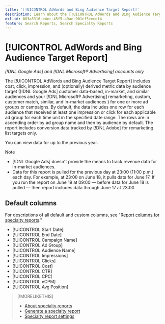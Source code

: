 ```yaml
---
title: '[!UICONTROL AdWords and Bing Audience Target Report]'
description: Learn about the [!UICONTROL AdWords and Bing Audience Target Report].
exl-id: 083a5316-e4ec-45f5-a9ae-901cf5eecef4
feature: Search Reports, Search Specialty Reports
---
```

# [!UICONTROL AdWords and Bing Audience Target Report]

*[!DNL Google Ads] and [!DNL Microsoft® Advertising] accounts only*

The [!UICONTROL AdWords and Bing Audience Target Report] includes cost, click, impression, and (optionally) derived metric data by audience target ([!DNL Google Ads] customer data-based, in-market, and similar audiences and your [!DNL Microsoft® Advertising] remarketing, custom, customer match, similar, and in-market audiences ) for one or more ad groups or campaigns. By default, the data includes one row for each audience that received at least one impression or click for each applicable ad group for each time unit in the specified date range. The rows are in ascending order by ad group name and then by audience by default. The report includes conversion data tracked by [!DNL Adobe] for remarketing list targets only.

You can view data for up to the previous year.

>[!NOTE]
>
>* [!DNL Google Ads] doesn't provide the means to track revenue data for in-market audiences.
>* Data for this report is pulled for the previous day at 23:00 (11:00 p.m.) each day. For example, at 23:00 on June 18, it pulls data for June 17. If you run the report on June 19 at 09:00 &mdash; before data for June 18 is pulled &mdash; then report includes data through June 17 at 23:00.

## Default columns

For descriptions of all default and custom columns, see "[Report columns for specialty reports](specialty-report-columns.md)."

* [!UICONTROL Start Date]
* [!UICONTROL End Date]
* [!UICONTROL Campaign Name]
* [!UICONTROL Ad Group]
* [!UICONTROL Audience Name]
* [!UICONTROL Impressions]
* [!UICONTROL Clicks]
* [!UICONTROL Cost]
* [!UICONTROL CTR]
* [!UICONTROL CPC]
* [!UICONTROL eCPM]
* [!UICONTROL Avg Position]

>[!MORELIKETHIS]
>
>* [About specialty reports](specialty-report-about.md)
>* [Generate a specialty report](specialty-report-generate.md)
>* [Specialty report settings](specialty-report-settings.md)

